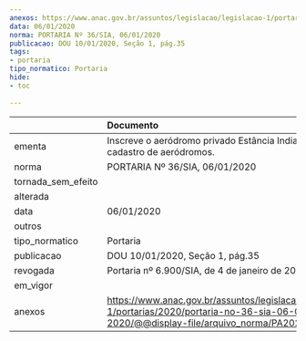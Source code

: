 ```yaml
---
anexos: https://www.anac.gov.br/assuntos/legislacao/legislacao-1/portarias/2020/portaria-no-36-sia-06-01-2020/@@display-file/arquivo_norma/PA2020-0036.pdf
data: 06/01/2020
norma: PORTARIA Nº 36/SIA, 06/01/2020
publicacao: DOU 10/01/2020, Seção 1, pág.35
tags:
- portaria
tipo_normatico: Portaria
hide: 
- toc 
 
---
```


|                    | Documento                                                                                                                                          |
|:-------------------|:---------------------------------------------------------------------------------------------------------------------------------------------------|
| ementa             | Inscreve o aeródromo privado Estância Indiana (MT) no cadastro de aeródromos.                                                                      |
| norma              | PORTARIA Nº 36/SIA, 06/01/2020                                                                                                                     |
| tornada_sem_efeito |                                                                                                                                                    |
| alterada           |                                                                                                                                                    |
| data               | 06/01/2020                                                                                                                                         |
| outros             |                                                                                                                                                    |
| tipo_normatico     | Portaria                                                                                                                                           |
| publicacao         | DOU 10/01/2020, Seção 1, pág.35                                                                                                                    |
| revogada           | Portaria nº 6.900/SIA, de 4 de janeiro de 2022.                                                                                                    |
| em_vigor           |                                                                                                                                                    |
| anexos             | https://www.anac.gov.br/assuntos/legislacao/legislacao-1/portarias/2020/portaria-no-36-sia-06-01-2020/@@display-file/arquivo_norma/PA2020-0036.pdf |